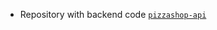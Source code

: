 - Repository with backend code [`pizzashop-api`](https://github.com/rocketseat-education/pizzashop-api)
